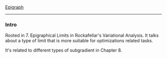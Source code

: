 [Epigraph](../AMATH%20516%20Numerical%20Optimizations/Background/Epigraph.md)


---
### **Intro**

Rooted in 7. Epigraphical Limits in Rockafellar's Variational Analysis. It talks about a type of limit that is more suitable for optimizations related tasks. 

It's related to different types of subgradient in Chapter 8. 